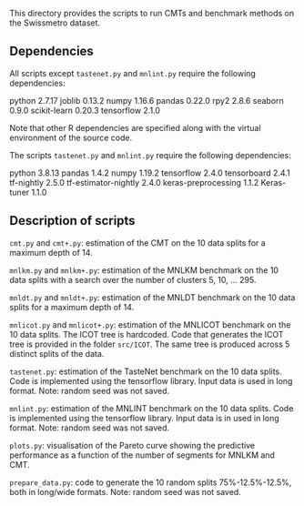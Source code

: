 This directory provides the scripts to run CMTs and benchmark methods on the Swissmetro dataset.

## Dependencies

All scripts except `tastenet.py` and `mnlint.py` require the following dependencies:

python 2.7.17
joblib 0.13.2
numpy 1.16.6
pandas 0.22.0
rpy2 2.8.6
seaborn 0.9.0
scikit-learn 0.20.3
tensorflow 2.1.0

Note that other R dependencies are specified along with the virtual environment of the source code.

The scripts `tastenet.py` and `mnlint.py` require the following dependencies:

python 3.8.13
pandas 1.4.2
numpy 1.19.2
tensorflow 2.4.0
tensorboard 2.4.1
tf-nightly 2.5.0
tf-estimator-nightly 2.4.0
keras-preprocessing 1.1.2
Keras-tuner 1.1.0

## Description of scripts

`cmt.py` and `cmt+.py`: estimation of the CMT on the 10 data splits for a maximum depth of 14.

`mnlkm.py` and `mnlkm+.py`: estimation of the MNLKM benchmark on the 10 data splits with a search over the number of clusters 5, 10, ... 295. 

`mnldt.py` and `mnldt+.py`: estimation of the MNLDT benchmark on the 10 data splits for a maximum depth of 14. 

`mnlicot.py` and `mnlicot+.py`: estimation of the MNLICOT benchmark on the 10 data splits. The ICOT tree is hardcoded. Code that generates the ICOT tree is provided in the folder `src/ICOT`. The same tree is produced across 5 distinct splits of the data.

`tastenet.py`: estimation of the TasteNet benchmark on the 10 data splits. Code is implemented using the tensorflow library. Input data is used in long format. Note: random seed was not saved.

`mnlint.py`: estimation of the MNLINT benchmark on the 10 data splits. Code is implemented using the tensorflow library. Input data is in used in long format. Note: random seed was not saved.

`plots.py`: visualisation of the Pareto curve showing the predictive performance as a function of the number of segments for MNLKM and CMT.

`prepare_data.py`: code to generate the 10 random splits 75%-12.5%-12.5%, both in long/wide formats. Note: random seed was not saved.




